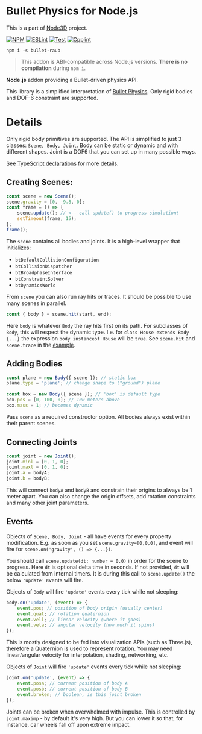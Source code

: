 # Bullet Physics for Node.js

This is a part of [Node3D](https://github.com/node-3d) project.

[![NPM](https://badge.fury.io/js/bullet-raub.svg)](https://badge.fury.io/js/bullet-raub)
[![ESLint](https://github.com/node-3d/bullet-raub/actions/workflows/eslint.yml/badge.svg)](https://github.com/node-3d/bullet-raub/actions/workflows/eslint.yml)
[![Test](https://github.com/node-3d/bullet-raub/actions/workflows/test.yml/badge.svg)](https://github.com/node-3d/bullet-raub/actions/workflows/test.yml)
[![Cpplint](https://github.com/node-3d/bullet-raub/actions/workflows/cpplint.yml/badge.svg)](https://github.com/node-3d/bullet-raub/actions/workflows/cpplint.yml)

```console
npm i -s bullet-raub
```

> This addon is ABI-compatible across Node.js versions. **There is no compilation** during `npm i`.

**Node.js** addon providing a Bullet-driven physics API.

This library is a simplified interpretation of
[Bullet Physics](https://github.com/bulletphysics/bullet3).
Only rigid bodies and DOF-6 constraint are supported.


# Details

Only rigid body primitives are supported. The API is simplified to just 3 classes: `Scene, Body, Joint`.
Body can be static or dynamic and with different shapes. Joint is a DOF6 that you can set up in
many possible ways.

See [TypeScript declarations](/index.d.ts) for more details.


## Creating Scenes:

```ts
const scene = new Scene();
scene.gravity = [0, -9.8, 0];
const frame = () => {
	scene.update(); // <-- call update() to progress simulation!
	setTimeout(frame, 15);
};
frame();
```

The `scene` contains all bodies and joints. It is a high-level wrapper that initializes:

* `btDefaultCollisionConfiguration`
* `btCollisionDispatcher`
* `btBroadphaseInterface`
* `btConstraintSolver`
* `btDynamicsWorld`

From `scene` you can also run ray hits or traces. It should be possible to use many scenes
in parallel.

```ts
const { body } = scene.hit(start, end);
```

Here `body` is whatever `Body` the ray hits first on its path. For subclasses of `Body`,
this will respect the dynamic type. I.e. for `class House extends Body {...}` the expression
`body instanceof House` will be `true`.
See `scene.hit` and `scene.trace` in the [example](/examples/main.ts).

## Adding Bodies

```ts
const plane = new Body({ scene }); // static box
plane.type = 'plane'; // change shape to ("ground") plane

const box = new Body({ scene }); // 'box' is default type
box.pos = [0, 100, 0]; // 100 meters above
box.mass = 1; // becomes dynamic
```

Pass `scene` as a required constructor option. All bodies always exist within their parent scenes.


## Connecting Joints

```ts
const joint = new Joint();
joint.minl = [0, 1, 0];
joint.maxl = [0, 1, 0];
joint.a = bodyA;
joint.b = bodyB;
```

This will connect `bodyA` and `bodyB` and constrain their origins to always be 1 meter apart.
You can also change the origin offsets, add rotation constraints and many other joint parameters.


## Events

Objects of `Scene, Body, Joint` - all have events for every property modification. E.g.
as soon as you set `scene.gravity=[0,0,0]`, and event will fire for `scene.on('gravity', () => {...})`.

You should call `scene.update(dt: number = 0.0)` in order for the scene to progress. Here `dt`
is optional delta time in seconds. If not provided, `dt` will be calculated from internal timers.
It is during this call to `scene.update()` the below `'update'` events will fire.

Objects of `Body` will fire `'update'` events every tick while not sleeping:

```ts
body.on('update', (event) => {
	event.pos; // position of body origin (usually center)
	event.quat; // rotation quaternion
	event.vell; // linear velocity (where it goes)
	event.vela; // angular velocity (how much it spins)
});
```

This is mostly designed to be fed into visualization APIs (such as Three.js), therefore
a Quaternion is used to represent rotation. You may need linear/angular velocity for
interpolation, shading, networking, etc.

Objects of `Joint` will fire `'update'` events every tick while not sleeping:

```ts
joint.on('update', (event) => {
	event.posa; // current position of body A
	event.posb; // current position of body B
	event.broken; // boolean, is this joint broken
});
```

Joints can be broken when overwhelmed with impulse. This is controlled by `joint.maximp` -
by default it's very high. But you can lower it so that, for instance, car wheels fall off
upon extreme impact.
